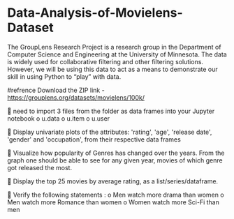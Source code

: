 # Data-Analysis-of-Movielens-Dataset

The GroupLens Research Project is a research group in the Department
of Computer Science and Engineering at the University of Minnesota. The data is widely
used for collaborative filtering and other filtering solutions. However, we will be using
this data to act as a means to demonstrate our skill in using Python to “play” with data.

#refrence
 Download the ZIP link -https://grouplens.org/datasets/movielens/100k/

 need to import 3 files from the folder as data frames into your Jupyter
notebook
o u.data
o u.item
o u.user

 Display univariate plots of the attributes: 'rating', 'age', 'release date', 'gender' and
'occupation', from their respective data frames

 Visualize how popularity of Genres has changed over the years. From the graph
one should be able to see for any given year, movies of which genre got released
the most.

 Display the top 25 movies by average rating, as a list/series/dataframe.

 Verify the following statements :
o Men watch more drama than women
o Men watch more Romance than women
o Women watch more Sci-Fi than men

